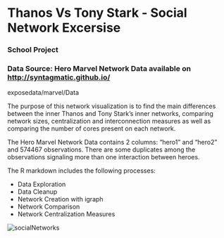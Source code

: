 # Thanos Vs Tony Stark - Social Network Excersise 
### School Project
### Data Source: Hero Marvel Network Data available on http://syntagmatic.github.io/
exposedata/marvel/Data

The purpose of this network visualization is to find the main differences between the inner Thanos and Tony
Stark’s inner networks, comparing network sizes, centralization and interconnection measures as well as
comparing the number of cores present on each network.

The Hero Marvel Network Data contains 2 columns: “hero1” and “hero2” and 574467 observations.
There are some duplicates among the observations signaling more than one interaction between heroes.

The R markdown includes the following processes:

* Data Exploration
* Data Cleanup
* Network Creation with igraph
* Network Comparison
* Network Centralization Measures

![socialNetworks](https://user-images.githubusercontent.com/81027917/111991296-88617200-8aea-11eb-8fcc-99efc74ca8b6.PNG)
